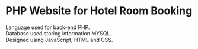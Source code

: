 # PHP Website for Hotel Room Booking 

Language used for back-end PHP.
\
Database used storing information MYSQL.
\
Designed using JavaScript, HTML and CSS.

